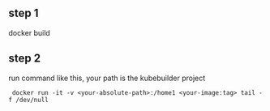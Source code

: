 ## step 1
docker build

## step 2
run command like this, your path is the kubebuilder project
```shell
 docker run -it -v <your-absolute-path>:/home1 <your-image:tag> tail -f /dev/null
```

